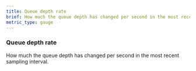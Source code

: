 ```yaml
---
title: Queue depth rate
brief: How much the queue depth has changed per second in the most recent sampling interval.
metric_type: gauge
---
```

### Queue depth rate

How much the queue depth has changed per second in the most recent sampling interval.
